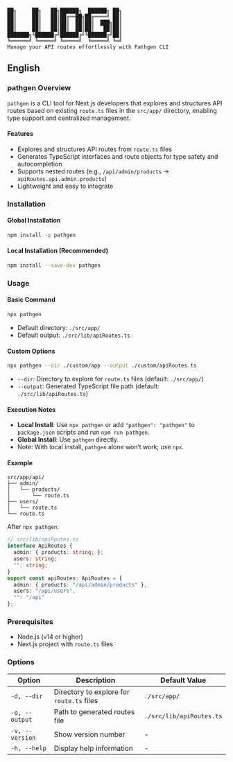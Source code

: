 ```
██╗     ██╗   ██╗██████╗  ██████╗ ██╗
██║     ██║   ██║██╔══██╗██╔════╝ ██║
██║     ██║   ██║██║  ██║██║  ███╗██║
██║     ██║   ██║██║  ██║██║   ██║██║
███████╗╚██████╔╝██████╔╝╚██████╔╝██║
╚══════╝ ╚═════╝ ╚═════╝  ╚═════╝ ╚═╝
Manage your API routes effortlessly with Pathgen CLI
```

## English

### pathgen Overview
`pathgen` is a CLI tool for Next.js developers that explores and structures API routes based on existing `route.ts` files in the `src/app/` directory, enabling type support and centralized management.

#### Features
- Explores and structures API routes from `route.ts` files
- Generates TypeScript interfaces and route objects for type safety and autocompletion
- Supports nested routes (e.g., `/api/admin/products` → `apiRoutes.api.admin.products`)
- Lightweight and easy to integrate

### Installation
#### Global Installation
```bash
npm install -g pathgen
```

#### Local Installation (Recommended)
```bash
npm install --save-dev pathgen
```

### Usage
#### Basic Command
```bash
npx pathgen
```
- Default directory: `./src/app/`
- Default output: `./src/lib/apiRoutes.ts`

#### Custom Options
```bash
npx pathgen --dir ./custom/app --output ./custom/apiRoutes.ts
```
- `--dir`: Directory to explore for `route.ts` files (default: `./src/app/`)
- `--output`: Generated TypeScript file path (default: `./src/lib/apiRoutes.ts`)

#### Execution Notes
- **Local Install**: Use `npx pathgen` or add `"pathgen": "pathgen"` to `package.json` scripts and run `npm run pathgen`.
- **Global Install**: Use `pathgen` directly.
- Note: With local install, `pathgen` alone won’t work; use `npx`.

#### Example
```
src/app/api/
├── admin/
│   └── products/
│       └── route.ts
├── users/
│   └── route.ts
└── route.ts
```
After `npx pathgen`:
```typescript
// src/lib/apiRoutes.ts
interface ApiRoutes {
  admin: { products: string; };
  users: string;
  "": string;
}
export const apiRoutes: ApiRoutes = {
  admin: { products: "/api/admin/products" },
  users: "/api/users",
  "": "/api"
};
```

### Prerequisites
- Node.js (v14 or higher)
- Next.js project with `route.ts` files

### Options
| Option         | Description                              | Default Value         |
|----------------|------------------------------------------|-----------------------|
| `-d, --dir`    | Directory to explore for `route.ts` files | `./src/app/`          |
| `-o, --output` | Path to generated routes file            | `./src/lib/apiRoutes.ts` |
| `-v, --version`| Show version number                     | -                     |
| `-h, --help`   | Display help information                | -                     |

